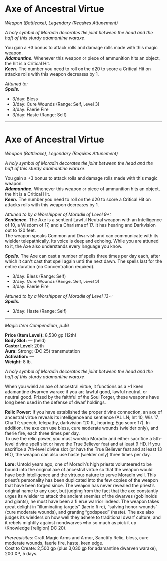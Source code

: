 # Axe of Ancestral Virtue
*Weapon (Battleaxe), Legendary (Requires Attunement)*

*A holy symbol of Moradin decorates the joint between the head and the haft of this sturdy adamantine waraxe.*

You gain a +3 bonus to attack rolls and damage rolls made with this magic weapon.  
***Adamantine.*** Whenever this weapon or piece of ammunition hits an object, the hit is a Critical Hit.  
***Keen.*** The number you need to roll on the d20 to score a Critical Hit on attacks rolls with this weapon decreases by 1.  

*Attuned to:*  
***Spells.***
- 3/day: Bless
- 3/day: Cure Wounds (Range: Self, Level 3)
- 3/day: Faerie Fire
- 3/day: Haste (Range: Self)



---
# Axe of Ancestral Virtue
*Weapon (Battleaxe), Legendary (Requires Attunement)*

*A holy symbol of Moradin decorates the joint between the head and the haft of this sturdy adamantine waraxe.*

You gain a +3 bonus to attack rolls and damage rolls made with this magic weapon.  
***Adamantine.*** Whenever this weapon or piece of ammunition hits an object, the hit is a Critical Hit.  
***Keen.*** The number you need to roll on the d20 to score a Critical Hit on attacks rolls with this weapon decreases by 1.  

*Attuned to by a Worshipper of Moradin of Level 9+:*  
***Sentience.*** The Axe is a sentient Lawful Neutral weapon with an Intelligence of 10, a Wisdom of 17, and a Charisma of 17. It has hearing and Darkvision out to 120 feet.  
The weapon speaks Common and Dwarvish and can communicate with its wielder telepathically. Its voice is deep and echoing. While you are attuned to it, the Axe also understands every language you know.  

***Spells.*** The Axe can cast a number of spells three times per day each, after which it can't cast that spell again until the next dawn. The spells last for the entire duration (no Concentration required).  
- 3/day: Bless (Range: Self)
- 3/day: Cure Wounds (Range: Self, Level 3)
- 3/day: Faerie Fire

*Attuned to by a Worshipper of Moradin of Level 13+:*  
***Spells.***  
- 3/day: Haste (Range: Self)  




---
*Magic Item Compendium, p.46*

**Price (Item Level):** 8,530 gp (12th)  
**Body Slot:** — (held)  
**Caster Level:** 20th  
**Aura:** Strong; (DC 25) transmutation  
**Activation:** —  
**Weight:** 8 lb.  

*A holy symbol of Moradin decorates the joint between the head and the haft of this sturdy adamantine waraxe.*  

When you wield an axe of ancestral virtue, it functions as a +1 keen adamantine dwarven waraxe if you are lawful good, lawful neutral, or neutral good. Prized by the faithful of the Soul Forger, these weapons have long been used in the defense of dwarf holdings.

**Relic Power:** If you have established the proper divine connection, an axe of ancestral virtue reveals its intelligence and sentience (AL LN; Int 10, Wis 17, Cha 17; speech, telepathy, darkvision 120 ft., hearing; Ego score 17). In addition, the axe can use bless, cure moderate wounds (wielder only), and faerie fire, each three times per day.  
To use the relic power, you must worship Moradin and either sacrifice a 5th-level divine spell slot or have the True Believer feat and at least 9 HD. If you sacrifice a 7th-level divine slot (or have the True Believer feat and at least 13 HD), the weapon can also use haste (wielder only) three times per day.

**Lore:** Untold years ago, one of Moradin’s high priests volunteered to be bound into the original axe of ancestral virtue so that the weapon would have both intelligence and the virtuous nature to serve Moradin well. This priest’s personality has been duplicated into the few copies of the weapon that have been forged since. The weapon has never revealed the priest’s original name to any user, but judging from the fact that the axe constantly urges its wielder to attack the ancient enemies of the dwarves (goblinoids and giants), he must have been a fi erce warrior indeed. The weapon takes great delight in “illuminating targets” (faerie fi re), “salving honor-wounds” (cure moderate wounds), and granting “godspeed” (haste). The axe also judges its wielders on how well they adhere to traditional dwarf culture, and it rebels mightily against nondwarves who so much as pick it up (Knowledge [religion] DC 20).

*Prerequisites:* Craft Magic Arms and Armor, Sanctify Relic, bless, cure moderate wounds, faerie fire, haste, keen edge.  
Cost to Create: 2,500 gp (plus 3,030 gp for adamantine dwarven waraxe), 200 XP, 5 days.